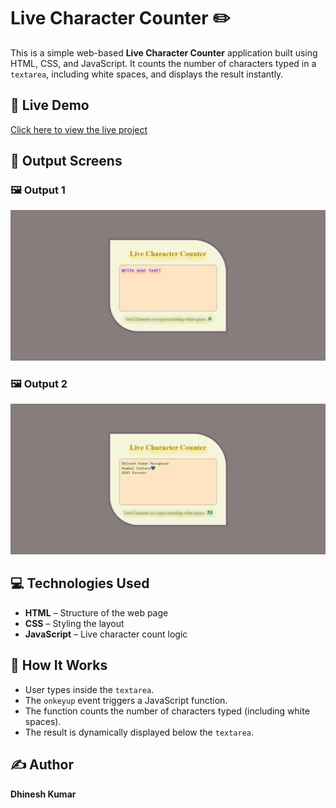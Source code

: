 # Live Character Counter ✏️

This is a simple web-based **Live Character Counter** application built using HTML, CSS, and JavaScript. It counts the number of characters typed in a `textarea`, including white spaces, and displays the result instantly.

## 🔗 Live Demo

[Click here to view the live project](https://msdhinesh45.github.io/live-character-counter/)  

## 📸 Output Screens

### 🖼️ Output 1

<img src="output-1.png" alt="Output 1" width="900"/>

### 🖼️ Output 2

<img src="output-2.png" alt="Output 2" width="900"/>

## 💻 Technologies Used

- **HTML** – Structure of the web page  
- **CSS** – Styling the layout  
- **JavaScript** – Live character count logic

## 📜 How It Works

- User types inside the `textarea`.  
- The `onkeyup` event triggers a JavaScript function.  
- The function counts the number of characters typed (including white spaces).  
- The result is dynamically displayed below the `textarea`.

## ✍️ Author

**Dhinesh Kumar**
